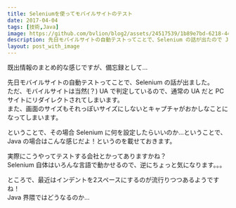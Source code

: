 ```yaml
---
title: Seleniumを使ってモバイルサイトのテスト
date: 2017-04-04
tags: [技術,Java]
image: https://github.com/bvlion/blog2/assets/24517539/1b89e7bd-6218-44ce-8e0d-6280b681913d
description: 先日モバイルサイトの自動テストってことで、Selenium の話が出たので Java からどうやってやればモバイルサイトの Selenium テストができるかまとめてみました。
layout: post_with_image
---
```


既出情報のまとめ的な感じですが、備忘録として…

先日モバイルサイトの自動テストってことで、Selenium の話が出ました。  
ただ、モバイルサイトは当然(？) UA で判定しているので、通常の UA だと PC サイトにリダイレクトされてしまいます。  
また、画面のサイズもそれっぽいサイズにしないとキャプチャがおかしなことになってしまいます。

ということで、その場合 Selenium に何を設定したらいいのか…ということで、Java の場合はこんな感じだよ！というのを載せておきます。

<script src="https://gist.github.com/bvlion/bebfee66cb60f272d9eb97c05597d2f1.js"></script>

実際にこうやってテストする会社とかってありますかね？  
Selenium 自体はいろんな言語で動かせるので、逆にちょっと気になります。。。

ところで、最近はインデントを2スペースにするのが流行りつつあるようですね！  
Java 界隈ではどうなるのか…

